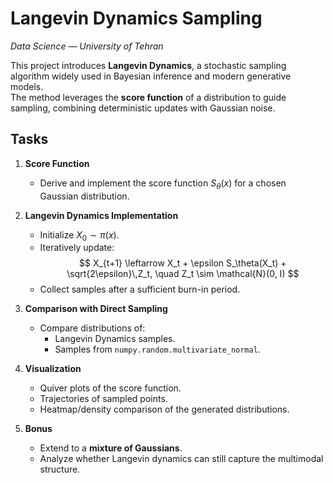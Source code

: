 ﻿# Langevin Dynamics Sampling

_Data Science — University of Tehran_

This project introduces **Langevin Dynamics**, a stochastic sampling algorithm widely used in Bayesian inference and modern generative models.  
The method leverages the **score function** of a distribution to guide sampling, combining deterministic updates with Gaussian noise.

## Tasks

1. **Score Function**
   - Derive and implement the score function $S_\theta(x)$ for a chosen Gaussian distribution.

2. **Langevin Dynamics Implementation**
   - Initialize $X_0 \sim \pi(x)$.
   - Iteratively update:
     $$
     X_{t+1} \leftarrow X_t + \epsilon S_\theta(X_t) + \sqrt{2\epsilon}\,Z_t, \quad Z_t \sim \mathcal{N}(0, I)
     $$
   - Collect samples after a sufficient burn-in period.

3. **Comparison with Direct Sampling**
   - Compare distributions of:
     - Langevin Dynamics samples.
     - Samples from `numpy.random.multivariate_normal`.

4. **Visualization**
   - Quiver plots of the score function.
   - Trajectories of sampled points.
   - Heatmap/density comparison of the generated distributions.

5. **Bonus**
   - Extend to a **mixture of Gaussians**.
   - Analyze whether Langevin dynamics can still capture the multimodal structure.

